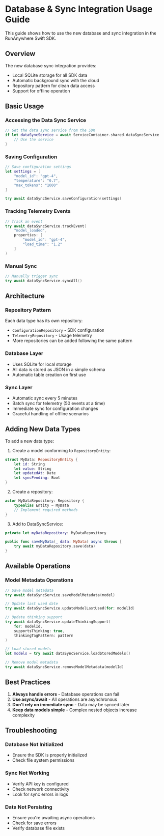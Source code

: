 # Database & Sync Integration Usage Guide

This guide shows how to use the new database and sync integration in the RunAnywhere Swift SDK.

## Overview

The new database sync integration provides:
- Local SQLite storage for all SDK data
- Automatic background sync with the cloud
- Repository pattern for clean data access
- Support for offline operation

## Basic Usage

### Accessing the Data Sync Service

```swift
// Get the data sync service from the SDK
if let dataSyncService = await ServiceContainer.shared.dataSyncService {
    // Use the service
}
```

### Saving Configuration

```swift
// Save configuration settings
let settings = [
    "model_id": "gpt-4",
    "temperature": "0.7",
    "max_tokens": "1000"
]

try await dataSyncService.saveConfiguration(settings)
```

### Tracking Telemetry Events

```swift
// Track an event
try await dataSyncService.trackEvent(
    "model_loaded",
    properties: [
        "model_id": "gpt-4",
        "load_time": "1.2"
    ]
)
```

### Manual Sync

```swift
// Manually trigger sync
try await dataSyncService.syncAll()
```

## Architecture

### Repository Pattern

Each data type has its own repository:
- `ConfigurationRepository` - SDK configuration
- `TelemetryRepository` - Usage telemetry
- More repositories can be added following the same pattern

### Database Layer

- Uses SQLite for local storage
- All data is stored as JSON in a simple schema
- Automatic table creation on first use

### Sync Layer

- Automatic sync every 5 minutes
- Batch sync for telemetry (50 events at a time)
- Immediate sync for configuration changes
- Graceful handling of offline scenarios

## Adding New Data Types

To add a new data type:

1. Create a model conforming to `RepositoryEntity`:
```swift
struct MyData: RepositoryEntity {
    let id: String
    let value: String
    let updatedAt: Date
    let syncPending: Bool
}
```

2. Create a repository:
```swift
actor MyDataRepository: Repository {
    typealias Entity = MyData
    // Implement required methods
}
```

3. Add to DataSyncService:
```swift
private let myDataRepository: MyDataRepository

public func saveMyData(_ data: MyData) async throws {
    try await myDataRepository.save(data)
}
```

## Available Operations

### Model Metadata Operations

```swift
// Save model metadata
try await dataSyncService.saveModelMetadata(model)

// Update last used date
try await dataSyncService.updateModelLastUsed(for: modelId)

// Update thinking support
try await dataSyncService.updateThinkingSupport(
    for: modelId,
    supportsThinking: true,
    thinkingTagPattern: pattern
)

// Load stored models
let models = try await dataSyncService.loadStoredModels()

// Remove model metadata
try await dataSyncService.removeModelMetadata(modelId)
```

## Best Practices

1. **Always handle errors** - Database operations can fail
2. **Use async/await** - All operations are asynchronous
3. **Don't rely on immediate sync** - Data may be synced later
4. **Keep data models simple** - Complex nested objects increase complexity

## Troubleshooting

### Database Not Initialized
- Ensure the SDK is properly initialized
- Check file system permissions

### Sync Not Working
- Verify API key is configured
- Check network connectivity
- Look for sync errors in logs

### Data Not Persisting
- Ensure you're awaiting async operations
- Check for save errors
- Verify database file exists
